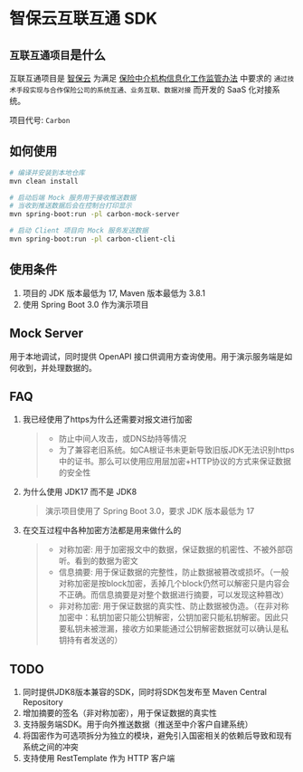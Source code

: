 # 智保云互联互通 SDK

## `互联互通项目`是什么

互联互通项目是 [智保云](https://zhibaocloud.com) 为满足 [保险中介机构信息化工作监管办法](http://www.gov.cn/zhengce/zhengceku/2021-01/13/content_5579627.htm)
中要求的 `通过技术手段实现与合作保险公司的系统互通、业务互联、数据对接` 而开发的 SaaS 化对接系统。

项目代号: `Carbon`

## 如何使用

```bash
# 编译并安装到本地仓库
mvn clean install

# 启动后端 Mock 服务用于接收推送数据
# 当收到推送数据后会在控制台打印显示
mvn spring-boot:run -pl carbon-mock-server

# 启动 Client 项目向 Mock 服务发送数据
mvn spring-boot:run -pl carbon-client-cli
```

## 使用条件

1. 项目的 JDK 版本最低为 17, Maven 版本最低为 3.8.1
2. 使用 Spring Boot 3.0 作为演示项目

## Mock Server

用于本地调试，同时提供 OpenAPI 接口供调用方查询使用。用于演示服务端是如何收到，并处理数据的。

## FAQ

1. 我已经使用了https为什么还需要对报文进行加密
   > * 防止中间人攻击，或DNS劫持等情况
   > * 为了兼容老旧系统。如CA根证书未更新导致旧版JDK无法识别https中的证书。那么可以使用应用层加密+HTTP协议的方式来保证数据的安全性
2. 为什么使用 JDK17 而不是 JDK8
   > 演示项目使用了 Spring Boot 3.0，要求 JDK 版本最低为 17
3. 在交互过程中各种加密方法都是用来做什么的
   > * 对称加密: 用于加密报文中的数据，保证数据的机密性、不被外部窃听。看到的数据为密文
   > * 信息摘要: 用于保证数据的完整性，防止数据被篡改或损坏。（一般对称加密是按block加密，丢掉几个block仍然可以解密只是内容会不正确。而信息摘要是对整个数据进行摘要，可以发现这种篡改）
   > * 非对称加密: 用于保证数据的真实性、防止数据被伪造。（在非对称加密中：私钥加密只能公钥解密，公钥加密只能私钥解密。因此只要私钥未被泄漏，接收方如果能通过公钥解密数据就可以确认是私钥持有者发送的）

## TODO

1. 同时提供JDK8版本兼容的SDK，同时将SDK包发布至 Maven Central Repository
2. 增加摘要的签名（非对称加密），用于保证数据的真实性
3. 支持服务端SDK。用于向外推送数据（推送至中介客户自建系统）
4. 将国密作为可选项拆分为独立的模块，避免引入国密相关的依赖后导致和现有系统之间的冲突
5. 支持使用 RestTemplate 作为 HTTP 客户端